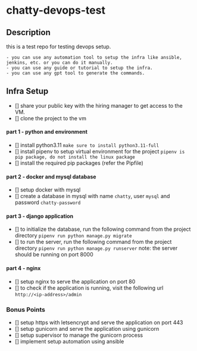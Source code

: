 # chatty-devops-test

## Description
this is a test repo for testing devops setup.

    - you can use any automation tool to setup the infra like ansible, jenkins, etc. or you can do it manually.
    - you can use any guide or tutorial to setup the infra.
    - you can use any gpt tool to generate the commands.

## Infra Setup
- [] share your public key with the hiring manager to get access to the VM.
- [] clone the project to the vm

#### part 1 - python and environment
- [] install python3.11 `make sure to install python3.11-full`
- [] install pipenv to setup virtual environment for the project `pipenv is pip package, do not install the linux package`
- [] install the required pip packages (refer the Pipfile)

#### part 2 - docker and mysql database
- [] setup docker with mysql
- [] create a database in mysql with name `chatty`, user `mysql` and password `chatty-password`

#### part 3 - django application
- [] to initialize the database, run the following command from the project directory
```pipenv run python manage.py migrate```
- [] to run the server, run the following command from the project directory
```pipenv run python manage.py runserver```
note: the server should be running on port 8000

#### part 4 - nginx
- [] setup nginx to serve the application on port 80
- [] to check if the application is running, visit the following url
```http://<ip-address>/admin```

### Bonus Points
- [] setup https with letsencrypt and serve the application on port 443
- [] setup gunicorn and serve the application using gunicorn
- [] setup supervisor to manage the gunicorn process
- [] implement setup automation using ansible
